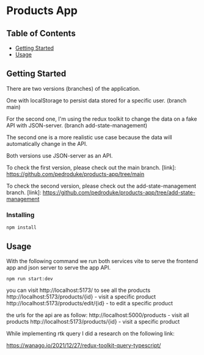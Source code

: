 # Products App

## Table of Contents

- [Getting Started](#getting_started)
- [Usage](#usage)

## Getting Started <a name = "getting_started"></a>

There are two versions (branches) of the application.

One with localStorage to persist data stored for a specific user. (branch main)

For the second one, I'm using the redux toolkit to change the data on a fake API with JSON-server. (branch add-state-management)

The second one is a more realistic use case because the data will automatically change in the API.

Both versions use JSON-server as an API.

To check the first version, please check out the main branch. [link]: https://github.com/pedroduke/products-app/tree/main

To check the second version, please check out the add-state-management branch. [link]: https://github.com/pedroduke/products-app/tree/add-state-management

### Installing

```
npm install
```

## Usage <a name = "usage"></a>

With the following command we run both services vite to serve the frontend app and json server to serve the app API.

```
npm run start:dev
```

you can visit http://localhost:5173/ to see all the products
http://localhost:5173/products/{id} - visit a specific product
http://localhost:5173/products/edit/{id} - to edit a specific product

the urls for the api are as follow:
http://localhost:5000/products - visit all products
http://localhost:5173/products/{id} - visit a specific product

While implementing rtk query I did a research on the following link:

https://wanago.io/2021/12/27/redux-toolkit-query-typescript/
